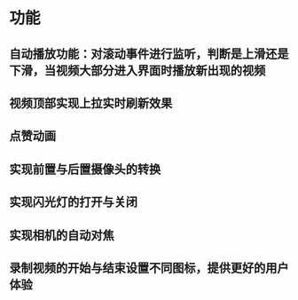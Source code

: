 # 功能
## 自动播放功能：对滚动事件进行监听，判断是上滑还是下滑，当视频大部分进入界面时播放新出现的视频
## 视频顶部实现上拉实时刷新效果
## 点赞动画
## 实现前置与后置摄像头的转换
## 实现闪光灯的打开与关闭
## 实现相机的自动对焦
## 录制视频的开始与结束设置不同图标，提供更好的用户体验
